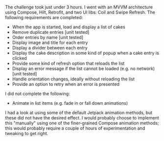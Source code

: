 The challenge took just under 3 hours. I went with an MVVM architecture using Compose, Hilt, Retrofit, and two UI libs: Coil and Swipe Refresh. The following requirements are completed:

* When the app is started, load and display a list of cakes
* Remove duplicate entries [unit tested]
* Order entries by name [unit tested]
* Display image and title for each entry
* Display a divider between each entry
* Display the cake description in some kind of popup when a cake entry is clicked
* Provide some kind of refresh option that reloads the list
* Display an error message if the list cannot be loaded (e.g. no network) [unit tested]
* Handle orientation changes, ideally without reloading the list
* Provide an option to retry when an error is presented

I did not complete the following:

* Animate in list items (e.g. fade in or fall down animations)

I had a look at using some of the default Jetpack animation methods, but these did not have the desired effect. I would probably choose to implement this "manually" using one of the finer-grained Compose animation methods; this would probably require a couple of hours of experimentation and tweaking to get right.
